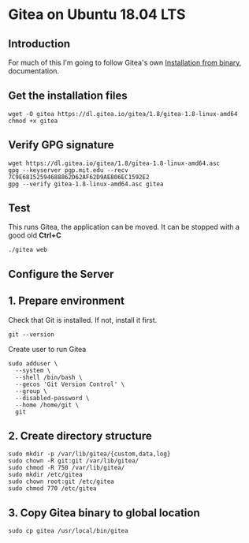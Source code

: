 # Gitea on Ubuntu 18.04 LTS

## Introduction
For much of this I'm going to follow Gitea's own
[Installation from binary](https://docs.gitea.io/en-us/install-from-binary/),
documentation.

## Get the installation files
```
wget -O gitea https://dl.gitea.io/gitea/1.8/gitea-1.8-linux-amd64
chmod +x gitea
```

## Verify GPG signature
```
wget https://dl.gitea.io/gitea/1.8/gitea-1.8-linux-amd64.asc
gpg --keyserver pgp.mit.edu --recv 7C9E68152594688862D62AF62D9AE806EC1592E2
gpg --verify gitea-1.8-linux-amd64.asc gitea
```

## Test
This runs Gitea, the application can be moved. It can be stopped with a good old
**Ctrl+C**
```
./gitea web
```

## Configure the Server

## 1. Prepare environment
Check that Git is installed. If not, install it first.
```
git --version
```
Create user to run Gitea
```
sudo adduser \
  --system \
  --shell /bin/bash \
  --gecos 'Git Version Control' \
  --group \
  --disabled-password \
  --home /home/git \
  git
```

## 2. Create directory structure
```
sudo mkdir -p /var/lib/gitea/{custom,data,log}
sudo chown -R git:git /var/lib/gitea/
sudo chmod -R 750 /var/lib/gitea/
sudo mkdir /etc/gitea
sudo chown root:git /etc/gitea
sudo chmod 770 /etc/gitea
```

## 3. Copy Gitea binary to global location
```
sudo cp gitea /usr/local/bin/gitea
```
